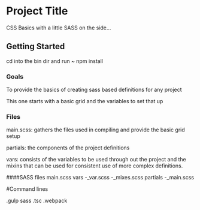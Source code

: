# Project Title

CSS Basics with a little SASS on the side...

## Getting Started

cd into the bin dir and run ~ npm install

### Goals
To provide the basics of creating sass based definitions for any project

This one starts with a basic grid and the variables to set that up

### Files
main.scss: gathers the files used in compiling and provide the basic grid setup

partials: the components of the project definitions

vars: consists of the variables to be used through out the project and the mixins that can be used for consistent use of more complex definitions.

####SASS files
  main.scss
  vars
  -_var.scss
  -_mixes.scss
  partials
  -_main.scss

#Command lines

  .gulp sass
  .tsc
  .webpack

